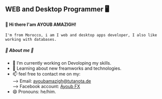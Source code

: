 <h2>WEB and Desktop Programmer 🖥</h2>

<h4>👋 Hi there I'am AYOUB AMAZIGH!</h4>

    I'm from Morocco, i am I web and desktop apps developer, I also like working with databases.
<h5>📖 About me 📖</h5>

- 🔭 I’m currently working on Devoloping my skills.
- 🌱 Learning about new freamworks and technologies.
- 📫 feel free to contact me on my:<br>
    --> Email: <a mailto='ayoubamazigh@tutanota.de' >ayoubamazigh@tutanota.de</a><br>
    --> Facebook account: <a href='https://www.facebook.com/Ayoub.fx.dev/' >Ayoub FX</a>
- 😄 Pronouns: he/him.
